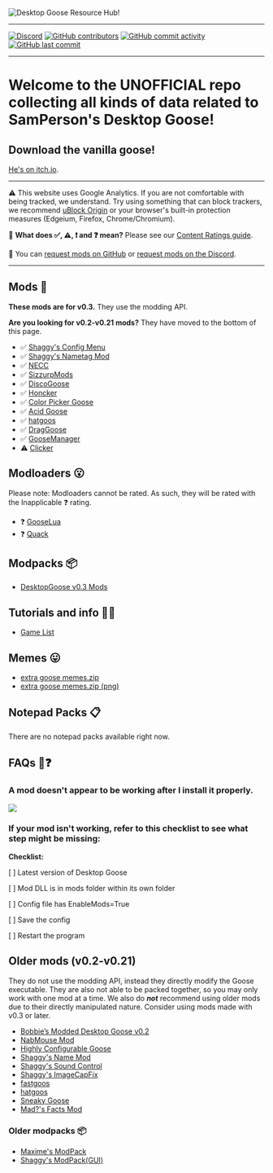 ﻿![Desktop Goose Resource Hub!](https://owo.sh/8kxSLJD.png)

---

[![Discord](https://img.shields.io/discord/642496438869295171?logo=discord&style=social)](https://discord.gg/aZPs574) [![GitHub contributors](https://img.shields.io/github/contributors/DesktopGooseUnofficial/ResourceHub?label=Contributors&logo=github&style=social)](https://github.com/DesktopGooseUnofficial/ResourceHub/graphs/contributors) [![GitHub commit activity](https://img.shields.io/github/commit-activity/w/DesktopGooseUnofficial/ResourceHub?label=website%20changes&logo=github&style=social)](https://github.com/DesktopGooseUnofficial/ResourceHub/commits/master) [![GitHub last commit](https://img.shields.io/github/last-commit/DesktopGooseUnofficial/ResourceHub?label=Last%20website%20change&logo=github&style=social)](https://github.com/DesktopGooseUnofficial/ResourceHub/commits/master)

---

# Welcome to the UNOFFICIAL repo collecting all kinds of data related to SamPerson's Desktop Goose!

## Download the vanilla goose!

[He's on itch.io](https://samperson.itch.io/desktop-goose).

---

⚠️ This website uses Google Analytics. If you are not comfortable with being tracked, we understand. Try using something that can block trackers, we recommend [uBlock Origin](https://github.com/gorhill/ublock#installation) or your browser's built-in protection measures (Edgeium, Firefox, Chrome/Chromium).

🤔 **What does ✅, ⚠️, ❗️ and ❓ mean?** Please see our [Content Ratings guide](info/ContentRatings.md).

🧩 You can [request mods on GitHub](https://github.com/DesktopGooseUnofficial/ResourceHub/issues/new/choose) or [request mods on the Discord](https://discord.gg/yjGFsUD).

---

## Mods 🧩

**These mods are for v0.3.** They use the modding API.

**Are you looking for v0.2-v0.21 mods?** They have moved to the bottom of this page.

* ✅ [Shaggy's Config Menu](mods/ShaggysConfigGUI.md)
* ✅ [Shaggy's Nametag Mod](mods/ShaggysNametagMod.md)
* ✅ [NECC](mods/NECC.md)
* ✅ [SizzurpMods](mods/SizzurpMods.md)
* ✅ [DiscoGoose](mods/DiscoGoose.md)
* ✅ [Honcker](mods/Honcker.md)
* ✅ [Color Picker Goose](mods/ColorPickerGoose.md)
* ✅ [Acid Goose](mods/AcidGoose.md)
* ✅ [hatgoos](mods/hatgoos.md)
* ✅ [DragGoose](mods/DragGoose.md)
* ✅ [GooseManager](mods/GooseManager.md)
* ⚠️ [Clicker](mods/Clicker.md)

## Modloaders 😮

Please note: Modloaders cannot be rated. As such, they will be rated with the Inapplicable ❓ rating.

* ❓ [GooseLua](mods/GooseLua.md)
* ❓ [Quack](mods/Quack.md)

## Modpacks 📦

* [DesktopGoose v0.3 Mods](modpacks/DesktopGooseV0.3Mods.md)

## Tutorials and info 💁‍♂️

* [Game List](info/GameTestList.md)

## Memes 😛

* [extra goose memes.zip](https://drive.google.com/open?id=1S2yiLiCbFEkdQM-qZnr1C6QKIfHMxo0E)
* [extra goose memes.zip (png)](https://drive.google.com/open?id=1QxU0p0pKbcg0KcML-9x-DqYQHUCzwSEn)

## Notepad Packs 📋

There are no notepad packs available right now.

## FAQs 🤔❓

### A mod doesn't appear to be working after I install it properly.

![](https://owo.sh/32SSFSr.gif)

### If your mod isn't working, refer to this checklist to see what step might be missing:

**Checklist:**

[   ] Latest version of Desktop Goose

[   ] Mod DLL is in mods folder within its own folder

[   ] Config file has EnableMods=True

[   ] Save the config

[   ] Restart the program

## Older mods (v0.2-v0.21)

They do not use the modding API, instead they directly modify the Goose executable. They are also not able to be packed together, so you may only work with one mod at a time. 
We also do ***not*** recommend using older mods due to their directly manipulated nature. Consider using mods made with v0.3 or later.

* [Bobbie’s Modded Desktop Goose v0.2](mods/deprecated/bobbies.md)
* [NabMouse Mod](mods/deprecated/NabMouse.md)
* [Highly Configurable Goose](mods/deprecated/HiConfGoose.md)
* [Shaggy's Name Mod](mods/deprecated/ShaggysNameMod.md)
* [Shaggy's Sound Control](mods/deprecated/ShaggysSoundControl.md)
* [Shaggy's ImageCapFix](mods/deprecated/ShaggysImageCapFix.md)
* [fastgoos](mods/deprecated/fastgoos.md)
* [hatgoos](mods/deprecated/hatgoos.md)
* [Sneaky Goose](mods/deprecated/SneakyGoose.md)
* [Mad?'s Facts Mod](mods/deprecated/MadsFacts.md)

### Older modpacks 📦

* [Maxime's ModPack](modpacks/deprecated/MaximesModPack.md)
* [Shaggy's ModPack(GUI)](modpacks/deprecated/ShaggysModPack_GUI.md)
